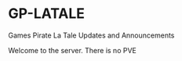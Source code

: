 # GP-LATALE
Games Pirate La Tale Updates and Announcements

Welcome to the server. 
There is no PVE
